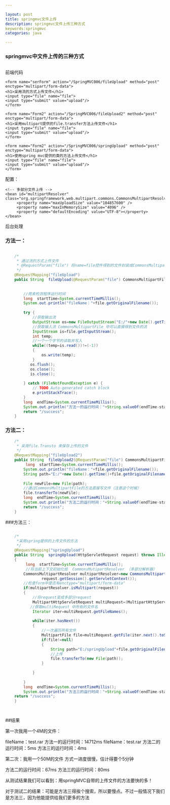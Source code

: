 ```yaml
---

layout: post
title: springmvc文件上传
description: springmvc文件上传三种方式 
keywords:springmvc
categories: java

---
```


### springmvc中文件上传的三种方式 

## 

前端代码

	<form name="serForm" action="/SpringMVC006/fileUpload" method="post" enctype="multipart/form-data">
	<h1>采用流的方式上传文件</h1>
	<input type="file" name="file">
	<input type="submit" value="upload"/>
	</form>
	
	<form name="Form2" action="/SpringMVC006/fileUpload2" method="post"  enctype="multipart/form-data">
	<h1>采用multipart提供的file.transfer方法上传文件</h1>
	<input type="file" name="file">
	<input type="submit" value="upload"/>
	</form>
	
	<form name="Form2" action="/SpringMVC006/springUpload" method="post"  enctype="multipart/form-data">
	<h1>使用spring mvc提供的类的方法上传文件</h1>
	<input type="file" name="file">
	<input type="submit" value="upload"/>
	</form>

配置：

	<!-- 多部分文件上传 -->
    <bean id="multipartResolver" class="org.springframework.web.multipart.commons.CommonsMultipartResolver">
         <property name="maxUploadSize" value="104857600" />
         <property name="maxInMemorySize" value="4096" />
         <property name="defaultEncoding" value="UTF-8"></property>
    </bean>

后台处理

### 方法一：

```java

	/*
	 * 通过流的方式上传文件
	 * @RequestParam("file") 将name=file控件得到的文件封装成CommonsMultipartFile 对象
	 */
	@RequestMapping("fileUpload")
	public String  fileUpload(@RequestParam("file") CommonsMultipartFile file) throws IOException {
	    
		
	    //用来检测程序运行时间
	    long  startTime=System.currentTimeMillis();
	    System.out.println("fileName："+file.getOriginalFilename());
	    
		try {
			//获取输出流
			OutputStream os=new FileOutputStream("E:/"+new Date().getTime()+file.getOriginalFilename());
		    //获取输入流 CommonsMultipartFile 中可以直接得到文件的流
		    InputStream is=file.getInputStream();
		    int temp;
		    //一个一个字节的读取并写入
		    while((temp=is.read())!=(-1))
		    {
		    	os.write(temp);
		    }
		   os.flush();
		   os.close();
		   is.close();
		
		} catch (FileNotFoundException e) {
			// TODO Auto-generated catch block
			e.printStackTrace();
		}
		long  endTime=System.currentTimeMillis();
		System.out.println("方法一的运行时间："+String.valueOf(endTime-startTime)+"ms");
		return "/success";	
	}
```

### 方法二：

```java
	/*
	 * 采用file.Transto 来保存上传的文件
	 */
	@RequestMapping("fileUpload2")
	public String  fileUpload2(@RequestParam("file") CommonsMultipartFile file) throws IOException {
		 long  startTime=System.currentTimeMillis();
		System.out.println("fileName："+file.getOriginalFilename());
		String path="E:/"+new Date().getTime()+file.getOriginalFilename();
		
		File newFile=new File(path);
		//通过CommonsMultipartFile的方法直接写文件（注意这个时候）
		file.transferTo(newFile);
		long  endTime=System.currentTimeMillis();
		System.out.println("方法二的运行时间："+String.valueOf(endTime-startTime)+"ms");
		return "/success";	
	}

```

###方法三：

```java

	/*
	 *采用spring提供的上传文件的方法
	 */
	@RequestMapping("springUpload")
	public String  springUpload(HttpServletRequest request) throws IllegalStateException, IOException
	{
		 long  startTime=System.currentTimeMillis();
		 //将当前上下文初始化给  CommonsMutipartResolver （多部分解析器）
		CommonsMultipartResolver multipartResolver=new CommonsMultipartResolver(
				request.getSession().getServletContext());
		//检查form中是否有enctype="multipart/form-data"
		if(multipartResolver.isMultipart(request))
		{
			//将request变成多部分request
			MultipartHttpServletRequest multiRequest=(MultipartHttpServletRequest)request;
		   //获取multiRequest 中所有的文件名
			Iterator iter=multiRequest.getFileNames();
			
			while(iter.hasNext())
			{
				//一次遍历所有文件
				MultipartFile file=multiRequest.getFile(iter.next().toString());
				if(file!=null)
				{
					String path="E:/springUpload"+file.getOriginalFilename();
					//上传
					file.transferTo(new File(path));
				}
				
			}
		  
		}
		long  endTime=System.currentTimeMillis();
		System.out.println("方法三的运行时间："+String.valueOf(endTime-startTime)+"ms");
	return "/success";	
	}




```

##结果

第一次我用一个4M的文件：

fileName：test.rar
方法一的运行时间：14712ms
fileName：test.rar
方法二的运行时间：5ms
方法三的运行时间：4ms

 

第二次：我用一个50M的文件
方式一进度很慢，估计得要个5分钟

方法二的运行时间：67ms
方法三的运行时间：80ms

 
从测试结果我们可以看到：用springMVC自带的上传文件的方法要快的多！

对于测试二的结果：可能是方法三得挨个搜索，所以要慢点。不过一般情况下我们是方法三，因为他能提供给我们更多的方法


